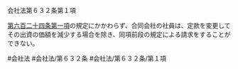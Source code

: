 会社法第６３２条第１項

[第六百二十四条第一項](会社法＿＿＿＿第６２４条第１項)の規定にかかわらず、合同会社の社員は、定款を変更してその出資の価額を減少する場合を除き、同項前段の規定による請求をすることができない。

#会社法
#会社法/第６３２条
#会社法/第６３２条/第１項
